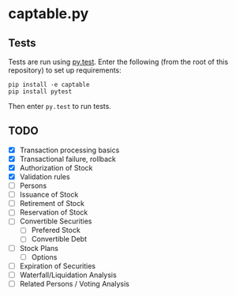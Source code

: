 captable.py
===========

Tests
-----
Tests are run using [py.test](https://pytest.org/). Enter the following (from
the root of this repository) to set up requirements:

```
pip install -e captable
pip install pytest
```

Then enter `py.test` to run tests.

TODO
----
* [x] Transaction processing basics
* [x] Transactional failure, rollback
* [x] Authorization of Stock
* [x] Validation rules
* [ ] Persons
* [ ] Issuance of Stock
* [ ] Retirement of Stock
* [ ] Reservation of Stock
* [ ] Convertible Securities
  * [ ] Prefered Stock
  * [ ] Convertible Debt
* [ ] Stock Plans
  * [ ] Options
* [ ] Expiration of Securities
* [ ] Waterfall/Liquidation Analysis
* [ ] Related Persons / Voting Analysis